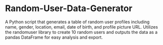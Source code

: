 # Random-User-Data-Generator
A Python script that generates a table of random user profiles including name, gender, location, email, date of birth, and profile picture URL. Utilizes the randomuser library to create 10 random users and outputs the data as a pandas DataFrame for easy analysis and export.
